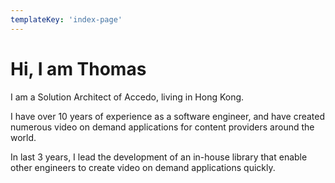 ```yaml
---
templateKey: 'index-page'
---
```


# Hi, I am Thomas

I am a Solution Architect of Accedo, living in Hong Kong.

I have over 10 years of experience as a software engineer, and have created
numerous video on demand applications for content providers around the world.

In last 3 years, I lead the development of an in-house library that enable
other engineers to create video on demand applications quickly.
